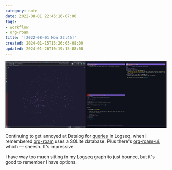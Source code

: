 ```yaml
---
category: note
date: 2022-08-01 22:45:16-07:00
tags:
- workflow
- org-roam
title: '[2022-08-01 Mon 22:45]'
created: 2024-01-15T15:26:03-08:00
updated: 2024-01-26T10:19:15-08:00
---
```


![attachments/img/2022/cover-2022-08-01.png](../../../attachments/img/2022/cover-2022-08-01.png)

Continuing to get annoyed at Datalog for [queries](https://docs.logseq.com/#/page/advanced%20queries) in Logseq, when I remembered [org-roam](https://www.orgroam.com) uses a SQLite database. Plus there's [org-roam-ui](https://github.com/org-roam/org-roam-ui), which — sheesh. It's impressive.

I have way too much sitting in my Logseq graph to just bounce, but it's good to
remember I have options.
